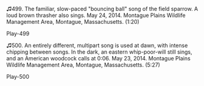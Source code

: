 ♫499. The familiar, slow-paced "bouncing ball" song of the field
sparrow. A loud brown thrasher also sings. May 24, 2014. Montague Plains
Wildlife Management Area, Montague, Massachusetts. (1:20)

Play-499

♫500. An entirely different, multipart song is used at dawn, with
intense chipping between songs. In the dark, an eastern whip-poor-will
still sings, and an American woodcock calls at 0:06. May 23, 2014.
Montague Plains Wildlife Management Area, Montague, Massachusetts.
(5:27)

Play-500
